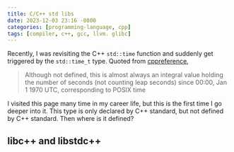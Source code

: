 ```yaml
---
title: C/C++ std libs
date: 2023-12-03 23:16 -0800
categories: [programming-language, cpp]
tags: [compiler, c++, gcc, llvm. glibc]
---
```


Recently, I was revisiting the C++ `std::time` function and suddenly get
triggered by the `std::time_t` type. Quoted from
[cppreference](https://en.cppreference.com/w/cpp/chrono/c/time_t),

> Although not defined, this is almost always an integral value holding the
> number of seconds (not counting leap seconds) since 00:00, Jan 1 1970 UTC,
> corresponding to POSIX time

I visited this page many time in my career life, but this is the first time I
go deeper into it. This type is only declared by C++ standard, but not defined
by C++ standard. Then where is it defined?

## libc++ and libstdc++
